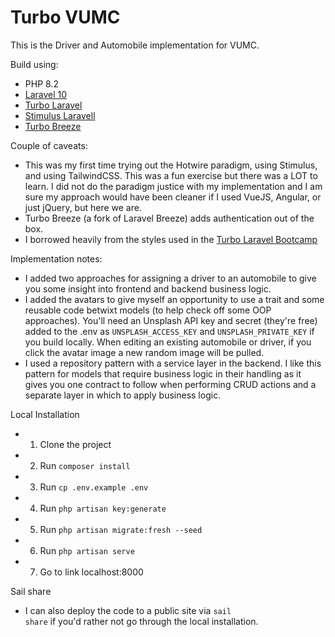 <h1>Turbo VUMC</h1>

This is the Driver and Automobile implementation for VUMC.

Build using:
* PHP 8.2
* <a href="https://laravel.com/docs/10.x/">Laravel 10</a>
* <a href="https://github.com/hotwired-laravel/turbo-laravel">Turbo Laravel </a> 
* <a href="https://github.com/hotwired-laravel/stimulus-laravel">Stimulus Laravell </a>
* <a href="https://github.com/hotwired-laravel/turbo-breeze">Turbo Breeze </a>

Couple of caveats:
* This was my first time trying out the Hotwire paradigm, using Stimulus, and using TailwindCSS.  This was a fun exercise but there was a LOT to learn.  I did not do the paradigm justice with my implementation and I am sure my approach would have been cleaner if I used VueJS, Angular, or just jQuery, but here we are.
* Turbo Breeze (a fork of Laravel Breeze) adds authentication out of the box.
* I borrowed heavily from the styles used in the <a href="https://turbo-laravel.com/guides/introduction">Turbo Laravel Bootcamp</a> 

Implementation notes:
* I added two approaches for assigning a driver to an automobile to give you some insight into frontend and backend business logic.  
* I added the avatars to give myself an opportunity to use a trait and some reusable code betwixt models (to help check off some OOP approaches).  You'll need an Unsplash API key and secret (they're free) added to the .env as <code>UNSPLASH_ACCESS_KEY</code> and <code>UNSPLASH_PRIVATE_KEY</code> if you build locally.  When editing an existing automobile or driver, if you click the avatar image a new random image will be pulled.
* I used a repository pattern with a service layer in the backend.  I like this pattern for models that require business logic in their handling as it gives you one contract to follow when performing CRUD actions and a separate layer in which to apply business logic.

Local Installation
* 1. Clone the project
* 2. Run <code>composer install</code>
* 3. Run <code>cp .env.example .env</code>
* 4. Run <code>php artisan key:generate</code>
* 5. Run <code>php artisan migrate:fresh --seed</code>
* 6. Run <code>php artisan serve</code>
* 7. Go to link localhost:8000

Sail share
* I can also deploy the code to a public site via <code>sail share</code> if you'd rather not go through the local installation.  